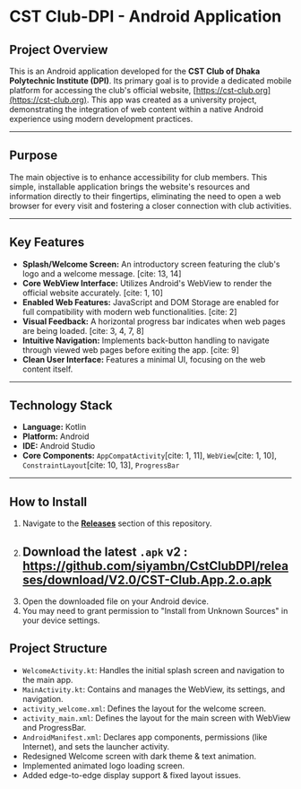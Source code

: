 # CST Club-DPI - Android Application

## Project Overview

This is an Android application developed for the **CST Club of Dhaka Polytechnic Institute (DPI)**. Its primary goal is to provide a dedicated mobile platform for accessing the club's official website, [https://cst-club.org](https://cst-club.org). This app was created as a university project, demonstrating the integration of web content within a native Android experience using modern development practices.

---

## Purpose

The main objective is to enhance accessibility for club members. This simple, installable application brings the website's resources and information directly to their fingertips, eliminating the need to open a web browser for every visit and fostering a closer connection with club activities.

---

## Key Features

* **Splash/Welcome Screen:** An introductory screen featuring the club's logo and a welcome message. [cite: 13, 14]
* **Core WebView Interface:** Utilizes Android's WebView to render the official website accurately. [cite: 1, 10]
* **Enabled Web Features:** JavaScript and DOM Storage are enabled for full compatibility with modern web functionalities. [cite: 2]
* **Visual Feedback:** A horizontal progress bar indicates when web pages are being loaded. [cite: 3, 4, 7, 8]
* **Intuitive Navigation:** Implements back-button handling to navigate through viewed web pages before exiting the app. [cite: 9]
* **Clean User Interface:** Features a minimal UI, focusing on the web content itself.

---

## Technology Stack

* **Language:** Kotlin
* **Platform:** Android
* **IDE:** Android Studio
* **Core Components:** `AppCompatActivity`[cite: 1, 11], `WebView`[cite: 1, 10], `ConstraintLayout`[cite: 10, 13], `ProgressBar`

---

## How to Install

1.  Navigate to the [**Releases**](https://github.com/siyambn/CstClubDPI/releases) section of this repository.
2.  ## Download the latest `.apk` v2 : https://github.com/siyambn/CstClubDPI/releases/download/V2.0/CST-Club.App.2.o.apk
3.  Open the downloaded file on your Android device.
4.  You may need to grant permission to "Install from Unknown Sources" in your device settings.
## Project Structure

* `WelcomeActivity.kt`: Handles the initial splash screen and navigation to the main app.
* `MainActivity.kt`: Contains and manages the WebView, its settings, and navigation.
* `activity_welcome.xml`: Defines the layout for the welcome screen. 
* `activity_main.xml`: Defines the layout for the main screen with WebView and ProgressBar. 
* `AndroidManifest.xml`: Declares app components, permissions (like Internet), and sets the launcher activity.
* Redesigned Welcome screen with dark theme & text animation.
* Implemented animated logo loading screen.
* Added edge-to-edge display support & fixed layout issues.
